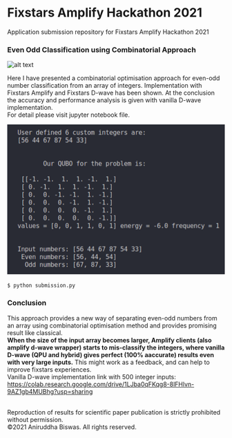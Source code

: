 # Fixstars Amplify Hackathon 2021
Application submission repository for Fixstars Amplify Hackathon 2021
### Even Odd Classification using Combinatorial Approach
![alt text](https://code4coding.com/wp-content/uploads/2019/03/evenoddarray.jpg) <br>

Here I have presented a combinatorial optimisation approach for even-odd number classification from an array of integers. Implementation with Fixstars Amplify and Fixstars D-wave has been shown. At the conclusion the accuracy and performance analysis is given with vanilla D-wave implementation. <br>
For detail please visit jupyter notebook file. <br>

![alt text](https://github.com/speQtrum/Fixstars_Amplify_Hackathon_2021/blob/main/result.png) <br>

```shell
$ python submission.py
```

### **Conclusion**
This approach provides a new way of separating even-odd numbers from an array using combinatorial optimisation method and provides promising result like classical. <br>
**When the size of the input array becomes larger, Amplify clients (also amplify d-wave wrapper) starts to mis-classify the integers, where vanilla D-wave (QPU and hybrid) gives perfect (100% aaccurate) results even with very large inputs.** This might work as a feedback, and can help to improve fixstars experiences. <br>
Vanilla D-wave implementation link with 500 integer inputs: https://colab.research.google.com/drive/1LJba0qFKqg8-8lFHlvn-9AZ1gb4MUBhg?usp=sharing

<br>
Reproduction of results for scientific paper publication is strictly prohibited without permission. <br>
©2021 Aniruddha Biswas. All rights reserved.
